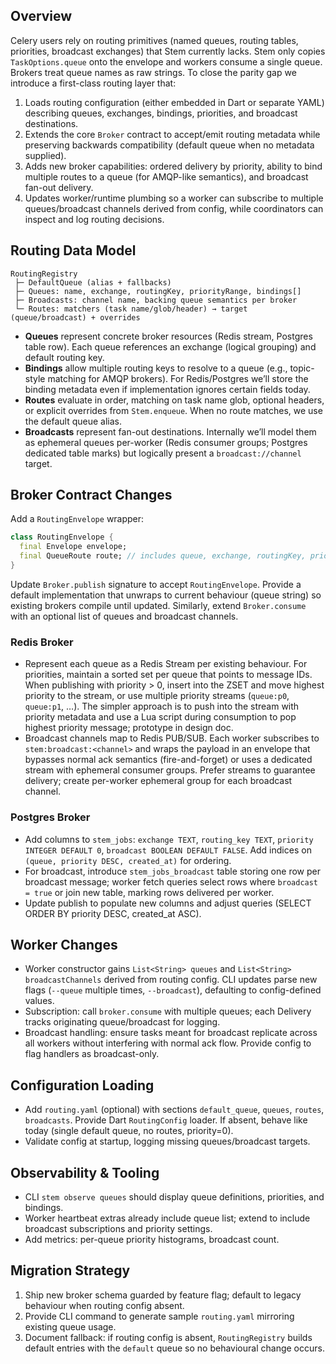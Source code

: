 ## Overview
Celery users rely on routing primitives (named queues, routing tables, priorities, broadcast exchanges) that Stem currently lacks. Stem only copies `TaskOptions.queue` onto the envelope and workers consume a single queue. Brokers treat queue names as raw strings. To close the parity gap we introduce a first-class routing layer that:

1. Loads routing configuration (either embedded in Dart or separate YAML) describing queues, exchanges, bindings, priorities, and broadcast destinations.
2. Extends the core `Broker` contract to accept/emit routing metadata while preserving backwards compatibility (default queue when no metadata supplied).
3. Adds new broker capabilities: ordered delivery by priority, ability to bind multiple routes to a queue (for AMQP-like semantics), and broadcast fan-out delivery.
4. Updates worker/runtime plumbing so a worker can subscribe to multiple queues/broadcast channels derived from config, while coordinators can inspect and log routing decisions.

## Routing Data Model
```text
RoutingRegistry
 ├─ DefaultQueue (alias + fallbacks)
 ├─ Queues: name, exchange, routingKey, priorityRange, bindings[]
 ├─ Broadcasts: channel name, backing queue semantics per broker
 └─ Routes: matchers (task name/glob/header) → target (queue/broadcast) + overrides
```

- **Queues** represent concrete broker resources (Redis stream, Postgres table row). Each queue references an exchange (logical grouping) and default routing key.
- **Bindings** allow multiple routing keys to resolve to a queue (e.g., topic-style matching for AMQP brokers). For Redis/Postgres we’ll store the binding metadata even if implementation ignores certain fields today.
- **Routes** evaluate in order, matching on task name glob, optional headers, or explicit overrides from `Stem.enqueue`. When no route matches, we use the default queue alias.
- **Broadcasts** represent fan-out destinations. Internally we’ll model them as ephemeral queues per-worker (Redis consumer groups; Postgres dedicated table marks) but logically present a `broadcast://channel` target.

## Broker Contract Changes
Add a `RoutingEnvelope` wrapper:
```dart
class RoutingEnvelope {
  final Envelope envelope;
  final QueueRoute route; // includes queue, exchange, routingKey, priority, broadcast flag
}
```

Update `Broker.publish` signature to accept `RoutingEnvelope`. Provide a default implementation that unwraps to current behaviour (queue string) so existing brokers compile until updated. Similarly, extend `Broker.consume` with an optional list of queues and broadcast channels.

### Redis Broker
- Represent each queue as a Redis Stream per existing behaviour. For priorities, maintain a sorted set per queue that points to message IDs. When publishing with priority > 0, insert into the ZSET and move highest priority to the stream, or use multiple priority streams (`queue:p0`, `queue:p1`, …). The simpler approach is to push into the stream with priority metadata and use a Lua script during consumption to pop highest priority message; prototype in design doc.
- Broadcast channels map to Redis PUB/SUB. Each worker subscribes to `stem:broadcast:<channel>` and wraps the payload in an envelope that bypasses normal ack semantics (fire-and-forget) or uses a dedicated stream with ephemeral consumer groups. Prefer streams to guarantee delivery; create per-worker ephemeral group for each broadcast channel.

### Postgres Broker
- Add columns to `stem_jobs`: `exchange TEXT`, `routing_key TEXT`, `priority INTEGER DEFAULT 0`, `broadcast BOOLEAN DEFAULT FALSE`. Add indices on `(queue, priority DESC, created_at)` for ordering.
- For broadcast, introduce `stem_jobs_broadcast` table storing one row per broadcast message; worker fetch queries select rows where `broadcast = true` or join new table, marking rows delivered per worker.
- Update publish to populate new columns and adjust queries (SELECT ORDER BY priority DESC, created_at ASC).

## Worker Changes
- Worker constructor gains `List<String> queues` and `List<String> broadcastChannels` derived from routing config. CLI updates parse new flags (`--queue` multiple times, `--broadcast`), defaulting to config-defined values.
- Subscription: call `broker.consume` with multiple queues; each Delivery tracks originating queue/broadcast for logging.
- Broadcast handling: ensure tasks meant for broadcast replicate across all workers without interfering with normal ack flow. Provide config to flag handlers as broadcast-only.

## Configuration Loading
- Add `routing.yaml` (optional) with sections `default_queue`, `queues`, `routes`, `broadcasts`. Provide Dart `RoutingConfig` loader. If absent, behave like today (single default queue, no routes, priority=0).
- Validate config at startup, logging missing queues/broadcast targets.

## Observability & Tooling
- CLI `stem observe queues` should display queue definitions, priorities, and bindings.
- Worker heartbeat extras already include queue list; extend to include broadcast subscriptions and priority settings.
- Add metrics: per-queue priority histograms, broadcast count.

## Migration Strategy
1. Ship new broker schema guarded by feature flag; default to legacy behaviour when routing config absent.
2. Provide CLI command to generate sample `routing.yaml` mirroring existing queue usage.
3. Document fallback: if routing config is absent, `RoutingRegistry` builds default entries with the `default` queue so no behavioural change occurs.

